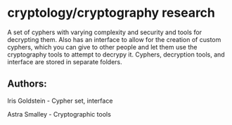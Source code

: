# cryptology/cryptography research
A set of cyphers with varying complexity and security and tools for decrypting them.
Also has an interface to allow for the creation of custom cyphers, which you can give to other people
and let them use the cryptography tools to attempt to decrypy it.
Cyphers, decryption tools, and interface are stored in separate folders.

## Authors:
Iris Goldstein - Cypher set, interface

Astra Smalley - Cryptographic tools
